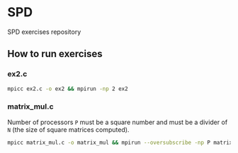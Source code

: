 # SPD

SPD exercises repository

## How to run exercises

### ex2.c

```bash
mpicc ex2.c -o ex2 && mpirun -np 2 ex2
```

### matrix_mul.c

Number of processors `P` must be a square number and must be a divider of `N` (the size of square matrices computed).

```bash
mpicc matrix_mul.c -o matrix_mul && mpirun --oversubscribe -np P matrix_mul N
```